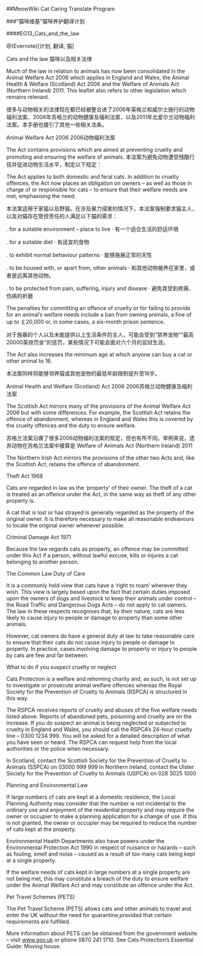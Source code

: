 ##MeowWiki Cat Caring Translate Program

###“猫咪维基”猫咪养护翻译计划

####EG13_Cats_and_the_law

@(Evernote)[计划, 翻译, 猫]

Cats and the law 猫咪以及相关法律


Much of the law in relation to animals has now been consolidated in the Animal Welfare Act 2006 which applies in England and Wales, the Animal Health & Welfare (Scotland) Act 2006 and the Welfare of Animals Act (Northern Ireland) 2011. This leaflet also refers to other legislation which remains relevant. 

很多与动物相关的法律现在都已经被整合进了2006年英格兰和威尔士施行的动物福利法案、2006年苏格兰的动物健康及福利法案，以及2011年北爱尔兰动物福利法案。本手册也援引了其他一些相关法条。



Animal Welfare Act 2006 2006动物福利法案

The Act contains provisions which are aimed at preventing cruelty and promoting and ensuring the welfare of animals. 
本法案为避免动物遭受残酷行径并促进动物生活水平，制定以下规定：

The Act applies to both domestic and feral cats. In addition to cruelty offences, the Act now places an obligation on owners – as well as those in charge of or responsible for cats – to ensure that their welfare needs are met, emphasising the need: 

本法案适用于家猫以及野猫。在涉及暴力侵害的情况下，本法案强制要求猫主人，以及对猫存在管控责任的人满足以下猫的需求：

. for a suitable environment – place to live 
· 有一个适合生活的舒适环境

. for a suitable diet 
· 有适宜的食物

. to exhibit normal behaviour patterns 
· 能够施展正常的天性

. to be housed with, or apart from, other animals 
· 和其他动物被养在家里，或者是远离其他动物。

. to be protected from pain, suffering, injury and disease 
· 避免其受到疼痛、伤病的折磨

The penalties for committing an offence of cruelty or for failing to provide for an animal’s welfare needs include a ban from owning animals, a fine of up to ￡20,000 or, in some cases, a six-month prison sentence. 

对于施暴的个人以及未能提供以上生活条件的主人，可能会受到“禁养宠物”“最高20000英镑罚金”的惩罚，某些情况下可能会面对六个月的监狱生涯。

The Act also increases the minimum age at which anyone can buy a cat or other animal to 16. 

本法案同样将能够领养猫或其他宠物的最低年龄限制提升至16岁。

Animal Health and Welfare (Scotland) Act 2006 2006苏格兰动物健康及福利法案


The Scottish Act mirrors many of the provisions of the Animal Welfare Act 2006 but with some differences. For example, the Scottish Act retains the offence of abandonment, whereas in England and Wales this is covered by the cruelty offences and the duty to ensure welfare. 

苏格兰法案沿袭了很多2006动物福利法案的规定，但也有所不同。举例来说，遗弃动物在苏格兰法案中被算是
Welfare of Animals Act (Northern Ireland) 2011 

The Northern Irish Act mirrors the provisions of the other two Acts and, like the Scottish Act, retains the offence of abandonment. 

Theft Act 1968 

Cats are regarded in law as the ‘property’ of their owner. The theft of a cat is treated as an offence under the Act, in the same way as theft of any other property is. 

A cat that is lost or has strayed is generally regarded as the property of the original owner. It is therefore necessary to make all reasonable endeavours to locate the original owner whenever possible. 

Criminal Damage Act 1971 

Because the law regards cats as property, an offence may be committed under this Act if a person, without lawful excuse, kills or injures a cat belonging to another person. 

The Common Law Duty of Care 

It is a commonly held view that cats have a ‘right to roam’ wherever they wish. This view is largely based upon the fact that certain duties imposed upon the owners of dogs and livestock to keep their animals under control – the Road Traffic and Dangerous Dogs Acts – do not apply to cat owners. The law in these respects recognises that, by their nature, cats are less likely to cause injury to people or damage to property than some other animals. 

However, cat owners do have a general duty at law to take reasonable care to ensure that their cats do not cause injury to people or damage to property. In practice, cases involving damage to property or injury to people by cats are few and far between. 

What to do if you suspect cruelty or neglect 

Cats Protection is a welfare and rehoming charity and, as such, is not set up to investigate or prosecute animal welfare offences whereas the Royal Society for the Prevention of Cruelty to Animals (RSPCA) is structured in this way. 

The RSPCA receives reports of cruelty and abuses of the five welfare needs listed above. Reports of abandoned pets, poisoning and cruelty are on the increase. If you do suspect an animal is being neglected or subjected to cruelty in England and Wales, you should call the RSPCA’s 24-hour cruelty line – 0300 1234 999. You will be asked for a detailed description of what you have seen or heard. The RSPCA can request help from the local authorities or the police when necessary. 

In Scotland, contact the Scottish Society for the Prevention of Cruelty to Animals (SSPCA) on 03000 999 999 
In Northern Ireland, contact the Ulster Society for the Prevention of Cruelty to Animals (USPCA) on 028 3025 1000 

Planning and Environmental Law 

If large numbers of cats are kept at a domestic residence, the Local Planning Authority may consider that the number is not incidental to the ordinary use and enjoyment of the residential property and may require the owner or occupier to make a planning application for a change of use. If this is not granted, the owner or occupier may be required to reduce the number of cats kept at the property. 

Environmental Health Departments also have powers under the Environmental Protection Act 1990 in respect of nuisance or hazards – such as fouling, smell and noise – caused as a result of too many cats being kept at a single property. 

If the welfare needs of cats kept in large numbers at a single property are not being met, this may constitute a breach of the duty to ensure welfare under the Animal Welfare Act and may constitute an offence under the Act. 

Pet Travel Schemes (PETS) 

The Pet Travel Scheme (PETS) allows cats and other animals to travel and enter the UK without the need for quarantine,provided that certain requirements are fulfilled. 

More information about PETS can be obtained from the government website – visit www.gov.uk or phone 0870 241 1710. See Cats Protection’s Essential Guide: Moving house. 


